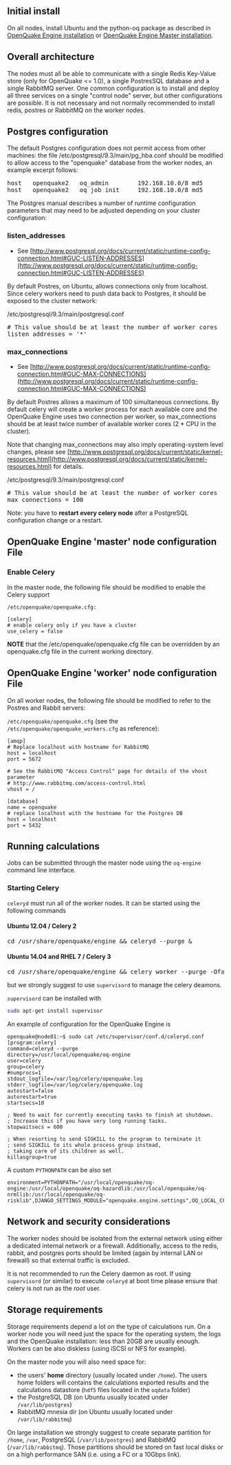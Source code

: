 ## Initial install
On all nodes, install Ubuntu and the python-oq package as described in [OpenQuake Engine installation](Installing-the-OpenQuake-Engine.md) or [OpenQuake Engine Master installation](Installing-the-OpenQuake-Engine-Nightly.md).

## Overall architecture 
The nodes must all be able to communicate with a single Redis Key-Value store (only for OpenQuake <= 1.0), a single PostresSQL database and a single RabbitMQ server.
One common configuration is to install and deploy all three services on a single "control node" server, but other configurations are possible.  It is not necessary and not normally recommended to install redis, postres or RabbitMQ on the worker nodes.

## Postgres configuration
The default Postgres configuration does not permit access from other machines: the file /etc/postgresql/9.3/main/pg_hba.conf should be modified to allow access to the "openquake" database from the worker nodes, an example excerpt follows:

<pre>
host   openquake2   oq_admin        192.168.10.0/8 md5
host   openquake2   oq_job_init     192.168.10.0/8 md5
</pre>

The Postgres manual describes a number of runtime configuration parameters that may need to be adjusted depending on your cluster configuration:

### listen_addresses
* See [http://www.postgresql.org/docs/current/static/runtime-config-connection.html#GUC-LISTEN-ADDRESSES](http://www.postgresql.org/docs/current/static/runtime-config-connection.html#GUC-LISTEN-ADDRESSES)

By default Postres, on Ubuntu, allows connections only from localhost. Since celery workers need to push data back to Postgres, it should be exposed to the cluster network:

/etc/postgresql/9.3/main/postgresql.conf
<pre>
# This value should be at least the number of worker cores
listen_addresses = '*'
</pre>

### max_connections 
* See [http://www.postgresql.org/docs/current/static/runtime-config-connection.html#GUC-MAX-CONNECTIONS](http://www.postgresql.org/docs/current/static/runtime-config-connection.html#GUC-MAX-CONNECTIONS)

By default Postres allows a maximum of 100 simultaneous connections. By default celery will create a worker process for each available core and the OpenQuake Engine uses two connection per worker, so max_connections should be at least twice number of available worker cores (2 * CPU in the cluster).

Note that changing max_connections may also imply operating-system level changes, please see [http://www.postgresql.org/docs/current/static/kernel-resources.html](http://www.postgresql.org/docs/current/static/kernel-resources.html) for details.

/etc/postgresql/9.3/main/postgresql.conf
<pre>
# This value should be at least the number of worker cores
max_connections = 100
</pre>

Note: you have to **restart every celery node** after a PostgreSQL configuration change or a restart.

## OpenQuake Engine 'master' node configuration File

### Enable Celery

In the master node, the following file should be modified to enable the Celery support

`/etc/openquake/openquake.cfg:`

```
[celery]
# enable celery only if you have a cluster
use_celery = false
```

**NOTE** that the /etc/openquake/openquake.cfg file can be overridden by an openquake.cfg file in the current working directory.

## OpenQuake Engine 'worker' node configuration File
On all worker nodes, the following file should be modified to refer to the Postres and Rabbit servers:

```/etc/openquake/openquake.cfg``` (see the ```/etc/openquake/openquake_workers.cfg``` as reference):
```
[amqp]
# Replace localhost with hostname for RabbitMQ
host = localhost
port = 5672

# See the RabbitMQ "Access Control" page for details of the vhost parameter
# http://www.rabbitmq.com/access-control.html
vhost = /

[database]
name = openquake
# replace localhost with the hostname for the Postgres DB
host = localhost
port = 5432
```

## Running calculations

Jobs can be submitted through the master node using the `oq-engine` command line interface.

### Starting Celery

`celeryd` must run all of the worker nodes. It can be started using the following commands

#### Ubuntu 12.04 / Celery 2
<pre>
cd /usr/share/openquake/engine && celeryd --purge &
</pre>

#### Ubuntu 14.04 and RHEL 7 / Celery 3
<pre>
cd /usr/share/openquake/engine && celery worker --purge -Ofair &
</pre>

but we strongly suggest to use `supervisord` to manage the celery deamons.

```supervisord``` can be installed with
```bash
sudo apt-get install supervisor
```

An example of configuration for the OpenQuake Engine is
```
openquake@node01:~$ sudo cat /etc/supervisor/conf.d/celeryd.conf 
[program:celery]
command=celeryd --purge
directory=/usr/local/openquake/oq-engine
user=celery
group=celery
#numprocs=1
stdout_logfile=/var/log/celery/openquake.log
stderr_logfile=/var/log/celery/openquake.log
autostart=false
autorestart=true
startsecs=10

; Need to wait for currently executing tasks to finish at shutdown.
; Increase this if you have very long running tasks.
stopwaitsecs = 600

; When resorting to send SIGKILL to the program to terminate it
; send SIGKILL to its whole process group instead,
; taking care of its children as well.
killasgroup=true
```

A custom `PYTHONPATH` can be also set
```
environment=PYTHONPATH="/usr/local/openquake/oq-engine:/usr/local/openquake/oq-hazardlib:/usr/local/openquake/oq-nrmllib:/usr/local/openquake/oq-risklib",DJANGO_SETTINGS_MODULE="openquake.engine.settings",OQ_LOCAL_CFG_PATH="openquake_worker.cfg" 
```

## Network and security considerations
The worker nodes should be isolated from the external network using either a dedicated internal network or a firewall.
Additionally, access to the redis, rabbit, and postgres ports should be limited (again by internal LAN or firewall) so that external traffic is excluded.

It is not recommended to run the Celery daemon as root.
If using `supervisord` (or similar) to execute `celeryd` at boot time please ensure that celery is not run as the _root_ user.

## Storage requirements

Storage requirements depend a lot on the type of calculations run. On a worker node you will need just the space for the operating system, the logs and the OpenQuake installation: less than 20GB are usually enough. Workers can be also diskless (using iSCSI or NFS for example).

On the master node you will also need space for:
- the users' **home** directory (usually located under `/home`). The users home folders will contains the calculations exported results and the calculations datastore (`hdf5` files located in the `oqdata` folder)
- the PostgreSQL DB (on Ubuntu usually located under `/var/lib/postgres`)
- RabbitMQ mnesia dir (on Ubuntu usually located under `/var/lib/rabbitmq`)

On large installation we strongly suggest to create separate partition for `/home`, `/var`, PostgreSQL (```/var/lib/postgres```) and RabbitMQ (```/var/lib/rabbitmq```).
Those partitions should be stored on fast local disks or on a high performance SAN (i.e. using a FC or a 10Gbps link).

